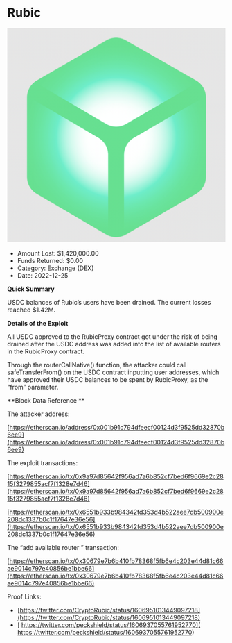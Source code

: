 # Rubic
![Rubic](/rektimages/Rubic.png)
- Amount Lost: $1,420,000.00
- Funds Returned: $0.00
- Category: Exchange (DEX)
- Date: 2022-12-25

**Quick Summary**

USDC balances of Rubic’s users have been drained. The current losses reached $1.42M.

 

 **Details of the Exploit**

All USDC approved to the RubicProxy contract got under the risk of being drained after the USDC address was added into the list of available routers in the RubicProxy contract.

Through the routerCallNative()  function, the attacker could call safeTransferFrom() on the USDC contract inputting user addresses, which have approved their USDC balances to be spent by RubicProxy, as the “from” parameter. 

 

 **Block Data Reference  **

The attacker address:

[https://etherscan.io/address/0x001b91c794dfeecf00124d3f9525dd32870b6ee9](https://etherscan.io/address/0x001b91c794dfeecf00124d3f9525dd32870b6ee9) 

 

The exploit transactions:

[https://etherscan.io/tx/0x9a97d85642f956ad7a6b852cf7bed6f9669e2c2815f3279855acf7f1328e7d46](https://etherscan.io/tx/0x9a97d85642f956ad7a6b852cf7bed6f9669e2c2815f3279855acf7f1328e7d46) 

[https://etherscan.io/tx/0x6551b933b984342fd353d4b522aee7db500900e208dc1337b0c1f17647e36e56](https://etherscan.io/tx/0x6551b933b984342fd353d4b522aee7db500900e208dc1337b0c1f17647e36e56) 

 

The “add available router ” transaction:

[https://etherscan.io/tx/0x30679e7b6b410fb78368f5fb6e4c203e44d81c66ae9014c797e40856be1bbe66](https://etherscan.io/tx/0x30679e7b6b410fb78368f5fb6e4c203e44d81c66ae9014c797e40856be1bbe66) 


Proof Links:
- [https://twitter.com/CryptoRubic/status/1606951013449097218](https://twitter.com/CryptoRubic/status/1606951013449097218)
- [ https://twitter.com/peckshield/status/1606937055761952770]( https://twitter.com/peckshield/status/1606937055761952770)


